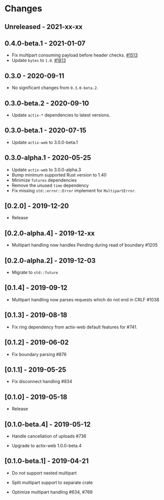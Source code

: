 # Changes

## Unreleased - 2021-xx-xx


## 0.4.0-beta.1 - 2021-01-07
* Fix multipart consuming payload before header checks. [#1513]
* Update `bytes` to `1.0`. [#1813]

[#1813]: https://github.com/actix/actix-web/pull/1813
[#1513]: https://github.com/actix/actix-web/pull/1513


## 0.3.0 - 2020-09-11
* No significant changes from `0.3.0-beta.2`.


## 0.3.0-beta.2 - 2020-09-10
* Update `actix-*` dependencies to latest versions.


## 0.3.0-beta.1 - 2020-07-15
* Update `actix-web` to 3.0.0-beta.1


## 0.3.0-alpha.1 - 2020-05-25
* Update `actix-web` to 3.0.0-alpha.3
* Bump minimum supported Rust version to 1.40
* Minimize `futures` dependencies
* Remove the unused `time` dependency
* Fix missing `std::error::Error` implement for `MultipartError`.

## [0.2.0] - 2019-12-20

* Release

## [0.2.0-alpha.4] - 2019-12-xx

* Multipart handling now handles Pending during read of boundary #1205

## [0.2.0-alpha.2] - 2019-12-03

* Migrate to `std::future`

## [0.1.4] - 2019-09-12

* Multipart handling now parses requests which do not end in CRLF #1038

## [0.1.3] - 2019-08-18

* Fix ring dependency from actix-web default features for #741.

## [0.1.2] - 2019-06-02

* Fix boundary parsing #876

## [0.1.1] - 2019-05-25

* Fix disconnect handling #834

## [0.1.0] - 2019-05-18

* Release

## [0.1.0-beta.4] - 2019-05-12

* Handle cancellation of uploads #736

* Upgrade to actix-web 1.0.0-beta.4

## [0.1.0-beta.1] - 2019-04-21

* Do not support nested multipart

* Split multipart support to separate crate

* Optimize multipart handling #634, #769
